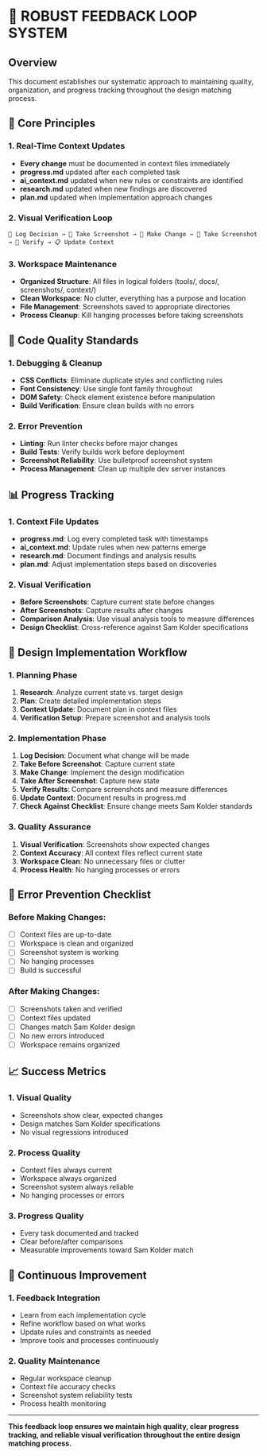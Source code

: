 # 🔄 ROBUST FEEDBACK LOOP SYSTEM

## Overview
This document establishes our systematic approach to maintaining quality, organization, and progress tracking throughout the design matching process.

## 🎯 Core Principles

### 1. **Real-Time Context Updates**
- **Every change** must be documented in context files immediately
- **progress.md** updated after each completed task
- **ai_context.md** updated when new rules or constraints are identified
- **research.md** updated when new findings are discovered
- **plan.md** updated when implementation approach changes

### 2. **Visual Verification Loop**
```
📝 Log Decision → 📸 Take Screenshot → 🔧 Make Change → 📸 Take Screenshot → 👀 Verify → 📋 Update Context
```

### 3. **Workspace Maintenance**
- **Organized Structure**: All files in logical folders (tools/, docs/, screenshots/, context/)
- **Clean Workspace**: No clutter, everything has a purpose and location
- **File Management**: Screenshots saved to appropriate directories
- **Process Cleanup**: Kill hanging processes before taking screenshots

## 🔧 Code Quality Standards

### 1. **Debugging & Cleanup**
- **CSS Conflicts**: Eliminate duplicate styles and conflicting rules
- **Font Consistency**: Use single font family throughout
- **DOM Safety**: Check element existence before manipulation
- **Build Verification**: Ensure clean builds with no errors

### 2. **Error Prevention**
- **Linting**: Run linter checks before major changes
- **Build Tests**: Verify builds work before deployment
- **Screenshot Reliability**: Use bulletproof screenshot system
- **Process Management**: Clean up multiple dev server instances

## 📊 Progress Tracking

### 1. **Context File Updates**
- **progress.md**: Log every completed task with timestamps
- **ai_context.md**: Update rules when new patterns emerge
- **research.md**: Document findings and analysis results
- **plan.md**: Adjust implementation steps based on discoveries

### 2. **Visual Verification**
- **Before Screenshots**: Capture current state before changes
- **After Screenshots**: Capture results after changes
- **Comparison Analysis**: Use visual analysis tools to measure differences
- **Design Checklist**: Cross-reference against Sam Kolder specifications

## 🎨 Design Implementation Workflow

### 1. **Planning Phase**
1. **Research**: Analyze current state vs. target design
2. **Plan**: Create detailed implementation steps
3. **Context Update**: Document plan in context files
4. **Verification Setup**: Prepare screenshot and analysis tools

### 2. **Implementation Phase**
1. **Log Decision**: Document what change will be made
2. **Take Before Screenshot**: Capture current state
3. **Make Change**: Implement the design modification
4. **Take After Screenshot**: Capture new state
5. **Verify Results**: Compare screenshots and measure differences
6. **Update Context**: Document results in progress.md
7. **Check Against Checklist**: Ensure change meets Sam Kolder standards

### 3. **Quality Assurance**
1. **Visual Verification**: Screenshots show expected changes
2. **Context Accuracy**: All context files reflect current state
3. **Workspace Clean**: No unnecessary files or clutter
4. **Process Health**: No hanging processes or errors

## 🚨 Error Prevention Checklist

### Before Making Changes:
- [ ] Context files are up-to-date
- [ ] Workspace is clean and organized
- [ ] Screenshot system is working
- [ ] No hanging processes
- [ ] Build is successful

### After Making Changes:
- [ ] Screenshots taken and verified
- [ ] Context files updated
- [ ] Changes match Sam Kolder design
- [ ] No new errors introduced
- [ ] Workspace remains organized

## 📈 Success Metrics

### 1. **Visual Quality**
- Screenshots show clear, expected changes
- Design matches Sam Kolder specifications
- No visual regressions introduced

### 2. **Process Quality**
- Context files always current
- Workspace always organized
- Screenshot system always reliable
- No hanging processes or errors

### 3. **Progress Quality**
- Every task documented and tracked
- Clear before/after comparisons
- Measurable improvements toward Sam Kolder match

## 🔄 Continuous Improvement

### 1. **Feedback Integration**
- Learn from each implementation cycle
- Refine workflow based on what works
- Update rules and constraints as needed
- Improve tools and processes continuously

### 2. **Quality Maintenance**
- Regular workspace cleanup
- Context file accuracy checks
- Screenshot system reliability tests
- Process health monitoring

---

**This feedback loop ensures we maintain high quality, clear progress tracking, and reliable visual verification throughout the entire design matching process.**


